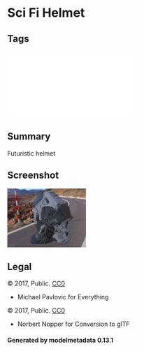 # Sci Fi Helmet

## Tags

![sharable](../../README-sharable.md)

## Summary

Futuristic helmet

## Screenshot

![screenshot](screenshot/screenshot.jpg)

## Legal

&copy; 2017, Public. [CC0](https://creativecommons.org/publicdomain/zero/1.0/legalcode)

 - Michael Pavlovic for Everything

&copy; 2017, Public. [CC0](https://creativecommons.org/publicdomain/zero/1.0/legalcode)

 - Norbert Nopper for Conversion to glTF

#### Generated by modelmetadata 0.13.1